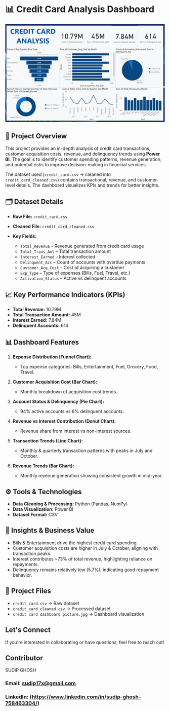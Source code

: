 # 📊 Credit Card Analysis Dashboard

![image alt](https://github.com/sudip17x/Credit-card-analysis/blob/f798ea719ba3afa632209a7d4ab872b97f7ee893/credit%20card%20dashboard%20picture.jpg)

## 📌 Project Overview

This project provides an in-depth analysis of credit card transactions, customer acquisition costs, revenue, and delinquency trends using **Power BI**. The goal is to identify customer spending patterns, revenue generation, and potential risks to improve decision-making in financial services.

The dataset used (`credit_card.csv` → cleaned into `credit_card_cleaned.csv`) contains transactional, revenue, and customer-level details. The dashboard visualizes KPIs and trends for better insights.


## 🗂️ Dataset Details

* **Raw File:** `credit_card.csv`
* **Cleaned File:** `credit_card_cleaned.csv`
* **Key Fields:**

  * `Total_Revenue` – Revenue generated from credit card usage
  * `Total_Trans_Amt` – Total transaction amount
  * `Interest_Earned` – Interest collected
  * `Delinquent_Acc` – Count of accounts with overdue payments
  * `Customer_Acq_Cost` – Cost of acquiring a customer
  * `Exp_Type` – Type of expenses (Bills, Fuel, Travel, etc.)
  * `Activation_Status` – Active vs delinquent accounts


## 📈 Key Performance Indicators (KPIs)

* **Total Revenue:** 10.79M
* **Total Transaction Amount:** 45M
* **Interest Earned:** 7.84M
* **Delinquent Accounts:** 614


## 📊 Dashboard Features

1. **Expense Distribution (Funnel Chart):**

   * Top expense categories: Bills, Entertainment, Fuel, Grocery, Food, Travel.

2. **Customer Acquisition Cost (Bar Chart):**

   * Monthly breakdown of acquisition cost trends.

3. **Account Status & Delinquency (Pie Chart):**

   * 94% active accounts vs 6% delinquent accounts.

4. **Revenue vs Interest Contribution (Donut Chart):**

   * Revenue share from interest vs non-interest sources.

5. **Transaction Trends (Line Chart):**

   * Monthly & quarterly transaction patterns with peaks in July and October.

6. **Revenue Trends (Bar Chart):**

   * Monthly revenue generation showing consistent growth in mid-year.


## ⚙️ Tools & Technologies

* **Data Cleaning & Processing:** Python (Pandas, NumPy)
* **Data Visualization:** Power BI
* **Dataset Format:** CSV


## 🚀 Insights & Business Value

* Bills & Entertainment drive the highest credit card spending.
* Customer acquisition costs are higher in July & October, aligning with transaction peaks.
* Interest contributes \~73% of total revenue, highlighting reliance on repayments.
* Delinquency remains relatively low (5.7%), indicating good repayment behavior.


## 📂 Project Files

* `credit_card.csv` → Raw dataset
* `credit_card_cleaned.csv` → Processed dataset
* `credit card dashboard picture.jpg` → Dashboard visualization

## Let's Connect

If you're interested in collaborating or have questions, feel free to reach out!


## Contributor
 SUDIP GHOSH
### Email: sudip17x@gmail.com
### LinkedIn: (https://www.linkedin.com/in/sudip-ghosh-758463304/)

